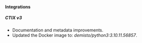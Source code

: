 
#### Integrations

##### CTIX v3

-  Documentation and metadata improvements.
- Updated the Docker image to: *demisto/python3:3.10.11.56857*.
